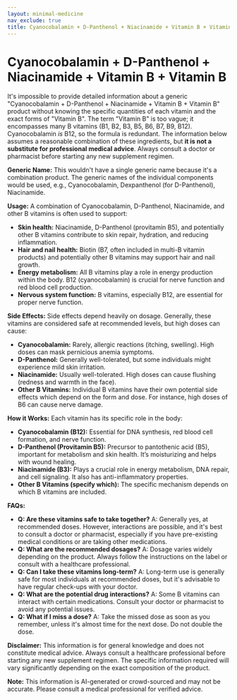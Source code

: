 ```yaml
---
layout: minimal-medicine
nav_exclude: true
title: Cyanocobalamin + D-Panthenol + Niacinamide + Vitamin B + Vitamin B
---
```


# Cyanocobalamin + D-Panthenol + Niacinamide + Vitamin B + Vitamin B

It's impossible to provide detailed information about a generic "Cyanocobalamin + D-Panthenol + Niacinamide + Vitamin B + Vitamin B" product without knowing the specific quantities of each vitamin and the exact forms of "Vitamin B".  The term "Vitamin B" is too vague; it encompasses many B vitamins (B1, B2, B3, B5, B6, B7, B9, B12).  Cyanocobalamin *is* B12, so the formula is redundant.  The information below assumes a reasonable combination of these ingredients, but **it is not a substitute for professional medical advice**.  Always consult a doctor or pharmacist before starting any new supplement regimen.


**Generic Name:**  This wouldn't have a single generic name because it's a combination product.  The generic names of the individual components would be used, e.g., Cyanocobalamin, Dexpanthenol (for D-Panthenol), Niacinamide.

**Usage:**  A combination of Cyanocobalamin, D-Panthenol, Niacinamide, and other B vitamins is often used to support:

* **Skin health:**  Niacinamide, D-Panthenol (provitamin B5), and potentially other B vitamins contribute to skin repair, hydration, and reducing inflammation.
* **Hair and nail health:**  Biotin (B7, often included in multi-B vitamin products) and potentially other B vitamins may support hair and nail growth.
* **Energy metabolism:**  All B vitamins play a role in energy production within the body.  B12 (cyanocobalamin) is crucial for nerve function and red blood cell production.
* **Nervous system function:** B vitamins, especially B12, are essential for proper nerve function.


**Side Effects:**  Side effects depend heavily on dosage.  Generally, these vitamins are considered safe at recommended levels, but high doses can cause:

* **Cyanocobalamin:**  Rarely, allergic reactions (itching, swelling).  High doses can mask pernicious anemia symptoms.
* **D-Panthenol:**  Generally well-tolerated, but some individuals might experience mild skin irritation.
* **Niacinamide:**  Usually well-tolerated. High doses can cause flushing (redness and warmth in the face).
* **Other B Vitamins:**  Individual B vitamins have their own potential side effects which depend on the form and dose.  For instance, high doses of B6 can cause nerve damage.


**How it Works:** Each vitamin has its specific role in the body:

* **Cyanocobalamin (B12):**  Essential for DNA synthesis, red blood cell formation, and nerve function.
* **D-Panthenol (Provitamin B5):**  Precursor to pantothenic acid (B5), important for metabolism and skin health.  It’s moisturizing and helps with wound healing.
* **Niacinamide (B3):**  Plays a crucial role in energy metabolism, DNA repair, and cell signaling.  It also has anti-inflammatory properties.
* **Other B Vitamins (specify which):**  The specific mechanism depends on which B vitamins are included.


**FAQs:**

* **Q:  Are these vitamins safe to take together?** A:  Generally yes, at recommended doses. However, interactions are possible, and it's best to consult a doctor or pharmacist, especially if you have pre-existing medical conditions or are taking other medications.
* **Q:  What are the recommended dosages?** A:  Dosage varies widely depending on the product.  Always follow the instructions on the label or consult with a healthcare professional.
* **Q:  Can I take these vitamins long-term?** A:  Long-term use is generally safe for most individuals at recommended doses, but it's advisable to have regular check-ups with your doctor.
* **Q:  What are the potential drug interactions?** A: Some B vitamins can interact with certain medications. Consult your doctor or pharmacist to avoid any potential issues.
* **Q:  What if I miss a dose?** A:  Take the missed dose as soon as you remember, unless it's almost time for the next dose. Do not double the dose.


**Disclaimer:** This information is for general knowledge and does not constitute medical advice.  Always consult a healthcare professional before starting any new supplement regimen.  The specific information required will vary significantly depending on the exact composition of the product.


**Note:** This information is AI-generated or crowd-sourced and may not be accurate. Please consult a medical professional for verified advice.